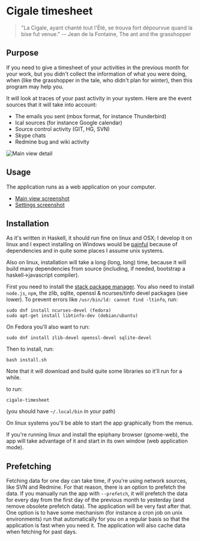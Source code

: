 # Cigale timesheet

> "La Cigale, ayant chanté tout l'Été, se trouva fort dépourvue quand la bise fut venue."
>	-- Jean de la Fontaine, The ant and the grasshopper

## Purpose

If you need to give a timesheet of your activities in the previous month for your work, but you didn't collect the information of what you were doing, when (like the grasshopper in the tale, who didn't plan for winter), then this program may help you.

It will look at traces of your past activity in your system. Here are the event sources that it will take into account:

* The emails you sent (mbox format, for instance Thunderbird)
* Ical sources (for instance Google calendar)
* Source control activity (GIT, HG, SVN)
* Skype chats
* Redmine bug and wiki activity

![Main view detail](https://raw.github.com/wiki/emmanueltouzery/cigale-timesheet/main-crop.png)

## Usage

The application runs as a web application on your computer.

* [Main view screenshot][]
* [Settings screenshot][]

## Installation

As it's written in Haskell, it should run fine on linux and OSX; I develop it on linux and I expect installing on Windows would be [painful][] because of dependencies and in quite some places I assume unix systems.

Also on linux, installation will take a long (long, long) time, because it will build many dependencies from source (including, if needed, bootstrap a haskell->javascript compiler).

First you need to install the [stack package manager][]. You also need to install `node.js`, `npm`, the zlib, sqlite, openssl & ncurses/tinfo devel packages (see lower).
To prevent errors like `/usr/bin/ld: cannot find -ltinfo`, run:

    sudo dnf install ncurses-devel (fedora)
    sudo apt-get install libtinfo-dev (debian/ubuntu)

On Fedora you'll also want to run:

    sudo dnf install zlib-devel openssl-devel sqlite-devel

Then to install, run:

	bash install.sh

Note that it will download and build quite some libraries so it'll run for a while.

to run:

	cigale-timesheet

(you should have `~/.local/bin` in your path)

On linux systems you'll be able to start the app graphically from the menus.

If you're running linux and install the epiphany browser (gnome-web), the app will take advantage of it and start in its own window (web application mode).

## Prefetching

Fetching data for one day can take time, if you're using network sources, like SVN and Redmine. For that reason, there is an option to prefetch the data. If you manually run the app with `--prefetch`, it will prefetch the data for every day from the first day of the previous month to yesterday (and remove obsolete prefetch data). The application will be very fast after that. One option is to have some mechanism (for instance a cron job on unix environments) run that automatically for you on a regular basis so that the application is fast when you need it. The application will also cache data when fetching for past days.

[Main view screenshot]: https://raw.github.com/wiki/emmanueltouzery/cigale-timesheet/main.png
[Settings screenshot]: https://raw.github.com/wiki/emmanueltouzery/cigale-timesheet/settings.png
[painful]: https://plus.google.com/108801936173059193561/posts/PE3TiGMkUx2
[stack package manager]: http://docs.haskellstack.org/en/stable/README.html#how-to-install
